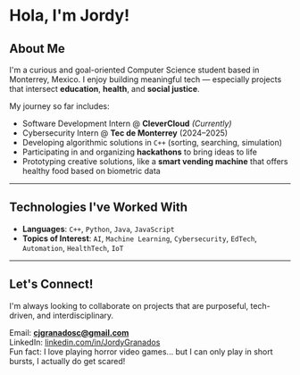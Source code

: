 #  Hola, I'm Jordy!  

##  About Me

I'm a curious and goal-oriented Computer Science student based in Monterrey, Mexico. I enjoy building meaningful tech — especially projects that intersect **education**, **health**, and **social justice**.

My journey so far includes:
-  Software Development Intern @ **CleverCloud** *(Currently)*
-  Cybersecurity Intern @ **Tec de Monterrey** (2024–2025)
-  Developing algorithmic solutions in `C++` (sorting, searching, simulation)
-  Participating in and organizing **hackathons** to bring ideas to life
-  Prototyping creative solutions, like a **smart vending machine** that offers healthy food based on biometric data

---
## Technologies I've Worked With

- **Languages**: `C++`, `Python`, `Java`, `JavaScript`  
- **Topics of Interest**: `AI`, `Machine Learning`, `Cybersecurity`, `EdTech`, `Automation`, `HealthTech`, `IoT`

---

##  Let's Connect!

I'm always looking to collaborate on projects that are purposeful, tech-driven, and interdisciplinary.

Email: **cjgranadosc@gmail.com**  
LinkedIn: [linkedin.com/in/JordyGranados](https://www.linkedin.com/in/JordyGranados)  
Fun fact: I love playing horror video games... but I can only play in short bursts, I actually do get scared!


